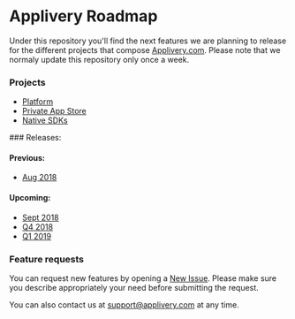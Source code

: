 # Applivery Roadmap

Under this repository you'll find the next features we are planning to release for the different projects that compose [Applivery.com](https://www.applivery.com). Please note that we normaly update this repository only once a week.

### Projects
- [Platform](https://github.com/applivery/roadmap/projects/1)
- [Private App Store](https://github.com/applivery/roadmap/projects/2)
- [Native SDKs](https://github.com/applivery/roadmap/projects/3)

### Releases:
#### Previous:
- [Aug 2018](https://github.com/applivery/roadmap/milestone/4?closed=1)

#### Upcoming:
- [Sept 2018](https://github.com/applivery/roadmap/milestone/1)
- [Q4 2018](https://github.com/applivery/roadmap/milestone/2)
- [Q1 2019](https://github.com/applivery/roadmap/milestone/3)

### Feature requests
You can request new features by opening a [New Issue](https://github.com/applivery/roadmap/issues/new).
Please make sure you describe appropriately your need before submitting the request.

You can also contact us at [support@applivery.com](support@applivery.com) at any time.
